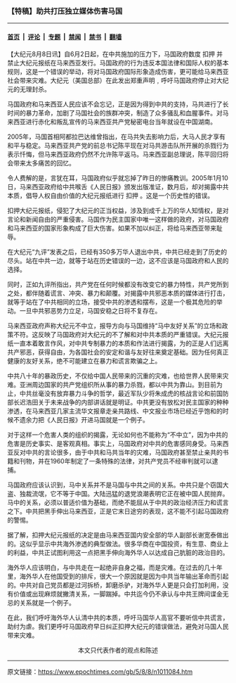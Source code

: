 ### 【特稿】助共打压独立媒体伤害马国

---

#### [首页](../../../..?n1011084) &nbsp;|&nbsp; [评论](../../../../../epoch-comment?n1011084) &nbsp;|&nbsp; [专题](../../../../../epoch-special?n1011084) &nbsp;|&nbsp; [禁闻](../../../../../epoch-news?n1011084) &nbsp;|&nbsp; [禁书](../../../../../books?n1011084) &nbsp;|&nbsp; [翻墙](https://github.com/gfw-breaker/nogfw/blob/master/README.md?n1011084)


<div class="post_content" id="artbody" itemprop="articleBody">
 <!-- article content begin -->
 <p>
  【大纪元8月8日讯】自6月2日起，在中共施加的压力下，马国政府数度
  <ok href="https://www.epochtimes.com/gb/tag/%E6%89%A3%E6%8A%BC.html">
   扣押
  </ok>
  并禁止大纪元报纸在马来西亚发行。马国政府的行为违反本国法律和国际人权的基本规则，这是一个错误的举动，将对马国政府国际形象造成伤害，更可能给马来西亚社会带来灾难。大纪元（美国总部）在此发出郑重声明﹐呼吁马国政府停止对大纪元的无理封杀。
 </p>
 <p>
  马国政府和马来西亚人民应该不会忘记，正是因为得到中共的支持，马共进行了长时间的暴力革命，加剧了马国社会的族群冲突，制造了众多骚乱和血腥事件。对马来西亚进行赤化和叛乱宣传的马来西亚共产党秘密电台当年就设在中国湖南。
 </p>
 <p>
  2005年，马国首相阿都拉巴达维曾指出，在马共失去影响力后，大马人民才享有和平与稳定。马来西亚共产党的前总书记陈平现在对马共游击队所开展的杀戮行为表示忏悔，但马来西亚政府仍然不允许陈平返马。马来西亚副总理说，陈平回归将会带来太多痛苦的回忆。
 </p>
 <p>
  令人费解的是，言犹在耳，马国政府似乎就忘掉了昨日的惨痛教训。2005年1月10日，马来西亚政府给中共喉舌《人民日报》颁发出版准证，数月后，却对揭露中共本质，倡导人权自由价值的大纪元报纸进行
  <ok href="https://www.epochtimes.com/gb/tag/%E6%89%A3%E6%8A%BC.html">
   扣押
  </ok>
  。这是一个历史性的错误。
 </p>
 <p>
  扣押大纪元报纸，侵犯了大纪元的正当权益，涉及到成千上万的华人知情权，是对言论和新闻自由的严重侵害。马国作为民主国家中唯一这样做的政府，对马国政府和马来西亚的国家形象构成了巨大伤害。如果不加以纠正，将给马来西亚带来耻辱。
 </p>
 <p>
  在大纪元“九评”发表之后，已经有350多万华人退出中共，中共已经走到了历史的尽头。站在中共一边，就等于站在历史错误的一边，这不应该是马国政府和人民的选择。
 </p>
 <p>
  同时，正如九评所指出，共产党在任何时候都没有改变它的暴力特性，共产党所到之处，都伴随着谎言、冲突、暴力和颠覆。对揭露中共邪恶本质的媒体进行打击，就等于站在了中共相同的立场，接受中共的渗透和摆布，这是一个极其危险的举动。一旦中共邪恶势力立足，马国安稳之日将不复存在。
 </p>
 <p>
  马来西亚政府声称大纪元不中立，报导方向与马国维持“马中友好关系”的立场和政策不符。这反映了马国政府对大纪元的不了解和对中共本质的严重错误。大纪元报纸一直本着敢言作风，对中共专制暴力的本质和作法进行揭露，为的正是人们远离共产邪恶，获得自由，为各国社会的安定和谐与友好往来奠定基础。因为任何真正健康的友好关系，绝不可能建立在暴力和谎言欺骗之上。
 </p>
 <p>
  中共八十年的暴政历史，不仅给中国人民带来的沉重的灾难，也给世界人民带来灾难。亚洲周边国家的共产党组织所从事的暴力杀戮，都以中共为靠山。到目前为止，中共丝毫没有放弃暴力斗争的哲学，最近军队少将朱成虎的核战言论和前国防部长迟浩田关于未来战争的内部讲话就是明证。中共更没有放松对民主国家的种种渗透，在马来西亚几家主流华文报章走亲共路线、中文报业市场已经近乎饱和的时候不遗余力把《人民日报》开进马国就是一个例子。
 </p>
 <p>
  对于这样一个危害人类的组织的揭露，无论如何也不能称为“不中立”，因为中共的危害是历史事实、是客观真相。事实上，马国政府对中共的危害感同身受。马来西亚反对中共的言论很多，由于中共和马共当年的灾难，马国政府甚至禁止亲共的书籍和刊物，并在1960年制定了一条特殊的法律，对共产党员不经审判就可以逮捕。
 </p>
 <p>
  马国政府应该认识到，马中关系并不是马国与中共之间的关系。中共只是个窃国大盗、独裁流氓，它不等于中国。大陆迅猛的退党浪潮表明它正在被中国人民抛弃。马中的关系，必须以普适价值为基础，而绝不能屈从于中共的政治经济压力和谎言之下。中共把黑手伸出马来西亚，正是它末日途穷的表现，这不能不引起马国政府的警惕。
 </p>
 <p>
  据了解，扣押大纪元报纸的决定是由马来西亚国内安全部的华人副部长谢宽泰做出的。这似乎显示中共海外渗透的典型做法。很多华商在中国投资，有生意、商业上的利益，中共正试图利用这一点把黑手伸向海外华人以达成自己肮脏的政治目的。
 </p>
 <p>
  海外华人应该明白，与中共走在一起绝非自身之福，而是灾难。在过去的几十年里，海外华人在他国受到的排斥，很大一个原因就是因为中共当年输出革命而引起的。中共对自己党员都是过河拆桥，卸磨杀驴，对海外华人更是只会打加利用，没有价值或出现麻烦就撇清关系，一脚踹掉。中共迄今仍不承认与中共王牌间谍金无忌的关系就是一个例子。
 </p>
 <p>
  在此，我们呼吁海外华人认清中共的本质，呼吁马国华人高官不要听信中共谎言，助纣为虐。我们更呼吁马国政府早日纠正扣押大纪元的错误做法，避免对马国人民带来灾难。
  <font color="#ffffff">
   (http://www.dajiyuan.com)
  </font>
  <br/>
  <center>
   <font class="GY16">
    本文只代表作者的观点和陈述
   </font>
  </center>
 </p>
 <!-- article content end -->
 <div id="below_article_ad">
 </div>
</div>


---

原文链接：https://www.epochtimes.com/gb/5/8/8/n1011084.htm
